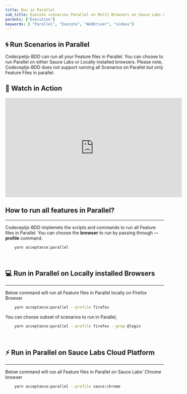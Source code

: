 ```yaml
---
title: Run in Parallel
sub_title: Execute scenarios Parallel on Multi Browsers on Sauce Labs Cloud Platform
parents: ["Execution"]
keywords: [ "Parallel", "Execute", "WebDriver", "videos"]
---
```


## 🌀 Run Scenarios in Parallel

Codecpetjs-BDD can run all your Feature files in Parallel. You can choose to run Parallel on either Sauce Labs or Locally installed browsers. Please note, Codeceptjs-BDD does not support running all Scenarios on Parallel but only Feature Files in parallel.

## 🎥 Watch in Action

<iframe width="560" height="315" src="https://www.youtube.com/embed/he0_wn-xPGI" frameborder="0" allow="accelerometer; autoplay; encrypted-media; gyroscope; picture-in-picture" allowfullscreen></iframe>

<br>

## How to run all features in Parallel?
---

Codeceptjs-BDD implemets the scripts and commands to run all Feature files in Parallel. You can choose the **browser** to run by passing through **-\-profile** command.

```bash
    yarn acceptance:parallel
```    
<br>

## 💻 Run in Parallel on Locally installed Browsers
---

Below command will run all Feature files in Parallel locally on Firefox Browser

```bash
    yarn acceptance:parallel --profile firefox
```

You can choose subset of scenarios to run in Parallel,

```bash
    yarn acceptance:parallel --profile firefox --grep @login
```

<br>

## ⚡️ Run in Parallel on Sauce Labs Cloud Platform
---

Below command will run all Feature files in Parallel on Sauce Labs' Chrome browser

```bash
    yarn acceptance:parallel --profile sauce:chrome
```